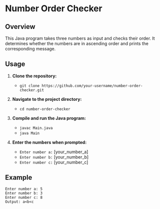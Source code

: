 # Number Order Checker

## Overview
This Java program takes three numbers as input and checks their order. It determines whether the numbers are in ascending order and prints the corresponding message.

## Usage
1. **Clone the repository:**
   - `git clone https://github.com/your-username/number-order-checker.git`

2. **Navigate to the project directory:**
   - `cd number-order-checker`

3. **Compile and run the Java program:**
   - `javac Main.java`
   - `java Main`

4. **Enter the numbers when prompted:**
   - `Enter number a:` [your_number_a]
   - `Enter number b:` [your_number_b]
   - `Enter number c:` [your_number_c]

## Example
```plaintext
Enter number a: 5
Enter number b: 3
Enter number c: 8
Output: a<b<c
